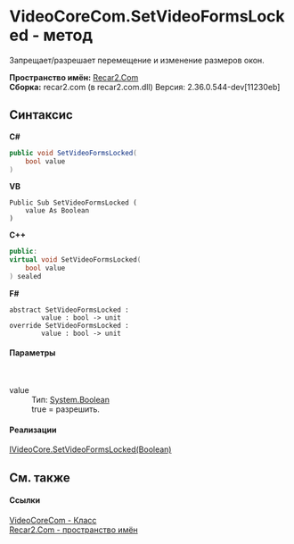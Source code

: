 # VideoCoreCom.SetVideoFormsLocked - метод
 

Запрещает/разрешает перемещение и изменение размеров окон.

**Пространство имён:**&nbsp;<a href="68726a4f-5108-9c67-8918-cc6a6e73f216">Recar2.Com</a><br />**Сборка:**&nbsp;recar2.com (в recar2.com.dll) Версия: 2.36.0.544-dev[11230eb]

## Синтаксис

**C#**<br />
``` C#
public void SetVideoFormsLocked(
	bool value
)
```

**VB**<br />
``` VB
Public Sub SetVideoFormsLocked ( 
	value As Boolean
)
```

**C++**<br />
``` C++
public:
virtual void SetVideoFormsLocked(
	bool value
) sealed
```

**F#**<br />
``` F#
abstract SetVideoFormsLocked : 
        value : bool -> unit 
override SetVideoFormsLocked : 
        value : bool -> unit 
```


#### Параметры
&nbsp;<dl><dt>value</dt><dd>Тип:&nbsp;<a href="http://msdn2.microsoft.com/ru-ru/library/a28wyd50" target="_blank">System.Boolean</a><br />true = разрешить.</dd></dl>

#### Реализации
<a href="67dd0c1e-6e06-2a70-67aa-d6f43a6f80d4">IVideoCore.SetVideoFormsLocked(Boolean)</a><br />

## См. также


#### Ссылки
<a href="ccf26244-bb52-2173-a366-1022cb598c45">VideoCoreCom - Класс</a><br /><a href="68726a4f-5108-9c67-8918-cc6a6e73f216">Recar2.Com - пространство имён</a><br />